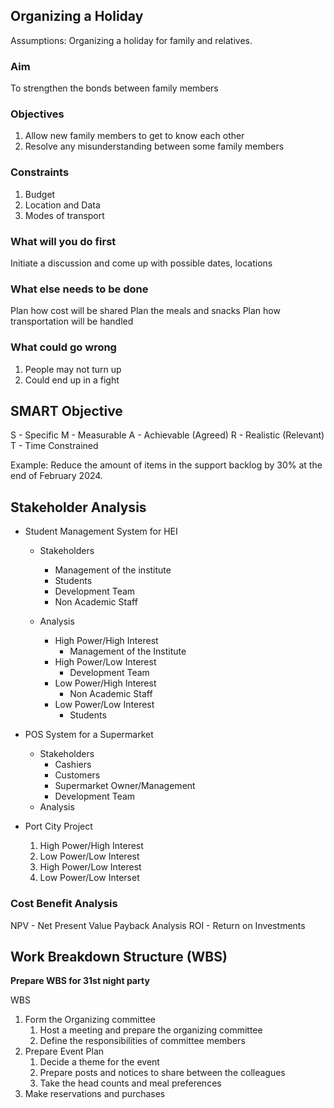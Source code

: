 ## Organizing a Holiday

Assumptions:
Organizing a holiday for family and relatives.

### Aim
To strengthen the bonds between family members

### Objectives
1. Allow new family members to get to know each other
2. Resolve any misunderstanding between some family members

### Constraints
1. Budget
2. Location and Data
3. Modes of transport

### What will you do first
Initiate a discussion and come up with possible dates, locations

### What else needs to be done
Plan how cost will be shared
Plan the meals and snacks
Plan how transportation will be handled

### What could go wrong
1. People may not turn up
2. Could end up in a fight


## SMART Objective

S - Specific
M - Measurable
A - Achievable (Agreed)
R - Realistic (Relevant)
T - Time Constrained

Example:
Reduce the amount of items in the support backlog by 30% at the end of February 2024.

## Stakeholder Analysis

* Student Management System for HEI
  
    * Stakeholders
        * Management of the institute
        * Students
        * Development Team
        * Non Academic Staff
          
    * Analysis
        * High Power/High Interest
            * Management of the Institute
        * High Power/Low Interest
            * Development Team
        * Low Power/High Interest
            * Non Academic Staff
        * Low Power/Low Interest
            * Students
    
* POS System for a Supermarket
    * Stakeholders
        * Cashiers
        * Customers
        * Supermarket Owner/Management
        * Development Team
    * Analysis
      
* Port City Project
       
    1. High Power/High Interest
    2. Low Power/Low Interest
    3. High Power/Low Interest
    4. Low Power/Low Interset


### Cost Benefit Analysis

NPV - Net Present Value
Payback Analysis
ROI - Return on Investments

## Work Breakdown Structure (WBS)

**Prepare WBS for 31st night party**

WBS
1. Form the Organizing committee
    1. Host a meeting and prepare the organizing committee
    2. Define the responsibilities of committee members
2. Prepare Event Plan
    1. Decide a theme for the event
    2. Prepare posts and notices to share between the colleagues
    3. Take the head counts and meal preferences
4. Make reservations and purchases


